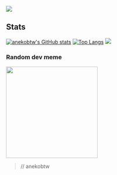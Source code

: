 ![](https://komarev.com/ghpvc/?username=anekobtw&label=Profile%20views&color=0e75b6&style=flat)

## Stats
[![anekobtw's GitHub stats](https://github-readme-stats.vercel.app/api?username=anekobtw&show_icons=true&theme=dracula)](https://github.com/anuraghazra/github-readme-stats)
[![Top Langs](https://github-readme-stats.vercel.app/api/top-langs/?username=anekobtw&theme=dracula)](https://github.com/anuraghazra/github-readme-stats)
![](https://github-readme-streak-stats.herokuapp.com/?user=anekobtw&theme=dracula&hide_border=false)<br/>

### Random dev meme
<img src='https://randommeme-five.vercel.app/' style="height: 250px;"/>

> // anekobtw

